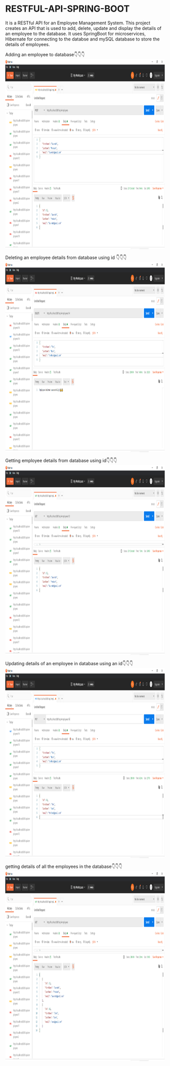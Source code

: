 # RESTFUL-API-SPRING-BOOT

It is a RESTful API for an Employee Management System. This project creates an API that is used to add, delete, update and display the details of an employee to the database.
It uses SpringBoot for microservices, Hibernate for connecting to the databse and mySQL database to store the details of employees.

Adding an employee to database👇👇👇
<img src="https://github.com/Saurabh-crypto16/RESTful-API-SPRING-BOOT/blob/master/screenshots/adding%20an%20employee%20to%20database.png" width="1500" height="600" />

Deleting an employee details from database using id 👇👇👇
<img src="https://github.com/Saurabh-crypto16/RESTful-API-SPRING-BOOT/blob/master/screenshots/delete%20an%20employee%20details%20by%20given%20id.png" width="1500" height="600" />

Getting employee details from database using id👇👇👇
<img src="https://github.com/Saurabh-crypto16/RESTful-API-SPRING-BOOT/blob/master/screenshots/getting%20employee%20details%20of%20with%20an%20unique%20id.png" width="1500" height="600" />

Updating details of an employee in database using an id👇👇👇
<img src="https://github.com/Saurabh-crypto16/RESTful-API-SPRING-BOOT/blob/master/screenshots/updating%20employee%20details%20bt%20a%20unique%20id.png" width="1500" height="600" />

getting details of all the employees in the database👇👇👇
<img src="https://github.com/Saurabh-crypto16/RESTful-API-SPRING-BOOT/blob/master/screenshots/displaying%20list%20of%20all%20employee%20details%20in%20the%20database.png" width="1500" height="600" />
